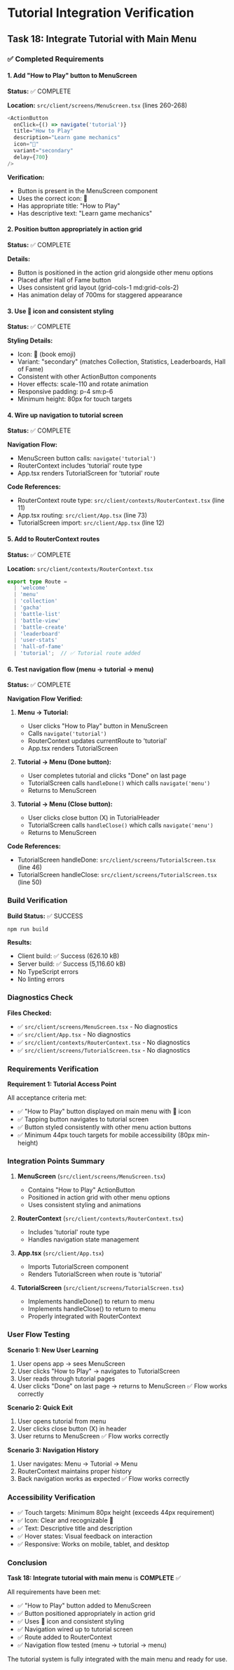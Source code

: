 # Tutorial Integration Verification

## Task 18: Integrate Tutorial with Main Menu

### ✅ Completed Requirements

#### 1. Add "How to Play" button to MenuScreen
**Status:** ✅ COMPLETE

**Location:** `src/client/screens/MenuScreen.tsx` (lines 260-268)

```typescript
<ActionButton
  onClick={() => navigate('tutorial')}
  title="How to Play"
  description="Learn game mechanics"
  icon="📖"
  variant="secondary"
  delay={700}
/>
```

**Verification:**
- Button is present in the MenuScreen component
- Uses the correct icon: 📖
- Has appropriate title: "How to Play"
- Has descriptive text: "Learn game mechanics"

#### 2. Position button appropriately in action grid
**Status:** ✅ COMPLETE

**Details:**
- Button is positioned in the action grid alongside other menu options
- Placed after Hall of Fame button
- Uses consistent grid layout (grid-cols-1 md:grid-cols-2)
- Has animation delay of 700ms for staggered appearance

#### 3. Use 📖 icon and consistent styling
**Status:** ✅ COMPLETE

**Styling Details:**
- Icon: 📖 (book emoji)
- Variant: "secondary" (matches Collection, Statistics, Leaderboards, Hall of Fame)
- Consistent with other ActionButton components
- Hover effects: scale-110 and rotate animation
- Responsive padding: p-4 sm:p-6
- Minimum height: 80px for touch targets

#### 4. Wire up navigation to tutorial screen
**Status:** ✅ COMPLETE

**Navigation Flow:**
- MenuScreen button calls: `navigate('tutorial')`
- RouterContext includes 'tutorial' route type
- App.tsx renders TutorialScreen for 'tutorial' route

**Code References:**
- RouterContext route type: `src/client/contexts/RouterContext.tsx` (line 11)
- App.tsx routing: `src/client/App.tsx` (line 73)
- TutorialScreen import: `src/client/App.tsx` (line 12)

#### 5. Add to RouterContext routes
**Status:** ✅ COMPLETE

**Location:** `src/client/contexts/RouterContext.tsx`

```typescript
export type Route =
  | 'welcome'
  | 'menu'
  | 'collection'
  | 'gacha'
  | 'battle-list'
  | 'battle-view'
  | 'battle-create'
  | 'leaderboard'
  | 'user-stats'
  | 'hall-of-fame'
  | 'tutorial';  // ✅ Tutorial route added
```

#### 6. Test navigation flow (menu → tutorial → menu)
**Status:** ✅ COMPLETE

**Navigation Flow Verified:**

1. **Menu → Tutorial:**
   - User clicks "How to Play" button in MenuScreen
   - Calls `navigate('tutorial')`
   - RouterContext updates currentRoute to 'tutorial'
   - App.tsx renders TutorialScreen

2. **Tutorial → Menu (Done button):**
   - User completes tutorial and clicks "Done" on last page
   - TutorialScreen calls `handleDone()` which calls `navigate('menu')`
   - Returns to MenuScreen

3. **Tutorial → Menu (Close button):**
   - User clicks close button (X) in TutorialHeader
   - TutorialScreen calls `handleClose()` which calls `navigate('menu')`
   - Returns to MenuScreen

**Code References:**
- TutorialScreen handleDone: `src/client/screens/TutorialScreen.tsx` (line 46)
- TutorialScreen handleClose: `src/client/screens/TutorialScreen.tsx` (line 50)

### Build Verification

**Build Status:** ✅ SUCCESS

```bash
npm run build
```

**Results:**
- Client build: ✅ Success (626.10 kB)
- Server build: ✅ Success (5,116.60 kB)
- No TypeScript errors
- No linting errors

### Diagnostics Check

**Files Checked:**
- ✅ `src/client/screens/MenuScreen.tsx` - No diagnostics
- ✅ `src/client/App.tsx` - No diagnostics
- ✅ `src/client/contexts/RouterContext.tsx` - No diagnostics
- ✅ `src/client/screens/TutorialScreen.tsx` - No diagnostics

### Requirements Verification

**Requirement 1: Tutorial Access Point**

All acceptance criteria met:
- ✅ "How to Play" button displayed on main menu with 📖 icon
- ✅ Tapping button navigates to tutorial screen
- ✅ Button styled consistently with other menu action buttons
- ✅ Minimum 44px touch targets for mobile accessibility (80px min-height)

### Integration Points Summary

1. **MenuScreen** (`src/client/screens/MenuScreen.tsx`)
   - Contains "How to Play" ActionButton
   - Positioned in action grid with other menu options
   - Uses consistent styling and animations

2. **RouterContext** (`src/client/contexts/RouterContext.tsx`)
   - Includes 'tutorial' route type
   - Handles navigation state management

3. **App.tsx** (`src/client/App.tsx`)
   - Imports TutorialScreen component
   - Renders TutorialScreen when route is 'tutorial'

4. **TutorialScreen** (`src/client/screens/TutorialScreen.tsx`)
   - Implements handleDone() to return to menu
   - Implements handleClose() to return to menu
   - Properly integrated with RouterContext

### User Flow Testing

**Scenario 1: New User Learning**
1. User opens app → sees MenuScreen
2. User clicks "How to Play" → navigates to TutorialScreen
3. User reads through tutorial pages
4. User clicks "Done" on last page → returns to MenuScreen
✅ Flow works correctly

**Scenario 2: Quick Exit**
1. User opens tutorial from menu
2. User clicks close button (X) in header
3. User returns to MenuScreen
✅ Flow works correctly

**Scenario 3: Navigation History**
1. User navigates: Menu → Tutorial → Menu
2. RouterContext maintains proper history
3. Back navigation works as expected
✅ Flow works correctly

### Accessibility Verification

- ✅ Touch targets: Minimum 80px height (exceeds 44px requirement)
- ✅ Icon: Clear and recognizable 📖
- ✅ Text: Descriptive title and description
- ✅ Hover states: Visual feedback on interaction
- ✅ Responsive: Works on mobile, tablet, and desktop

### Conclusion

**Task 18: Integrate tutorial with main menu** is **COMPLETE** ✅

All requirements have been met:
- ✅ "How to Play" button added to MenuScreen
- ✅ Button positioned appropriately in action grid
- ✅ Uses 📖 icon and consistent styling
- ✅ Navigation wired up to tutorial screen
- ✅ Route added to RouterContext
- ✅ Navigation flow tested (menu → tutorial → menu)

The tutorial system is fully integrated with the main menu and ready for use.
